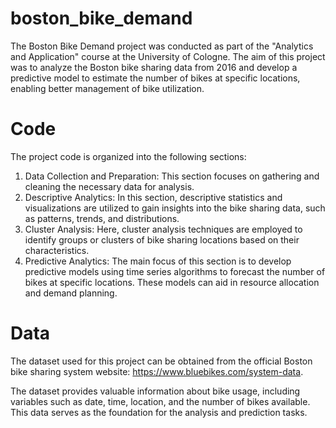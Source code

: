# boston_bike_demand
The Boston Bike Demand project was conducted as part of the "Analytics and Application" course at the University of Cologne. The aim of this project was to analyze the Boston bike sharing data from 2016 and develop a predictive model to estimate the number of bikes at specific locations, enabling better management of bike utilization.

# Code
The project code is organized into the following sections:

1. Data Collection and Preparation: This section focuses on gathering and cleaning the necessary data for analysis.
2. Descriptive Analytics: In this section, descriptive statistics and visualizations are utilized to gain insights into the bike sharing data, such as patterns, trends, and distributions.
3. Cluster Analysis: Here, cluster analysis techniques are employed to identify groups or clusters of bike sharing locations based on their characteristics.
4. Predictive Analytics: The main focus of this section is to develop predictive models using time series algorithms to forecast the number of bikes at specific locations. These models can aid in resource allocation and demand planning.

# Data
The dataset used for this project can be obtained from the official Boston bike sharing system website: https://www.bluebikes.com/system-data.

The dataset provides valuable information about bike usage, including variables such as date, time, location, and the number of bikes available. This data serves as the foundation for the analysis and prediction tasks.